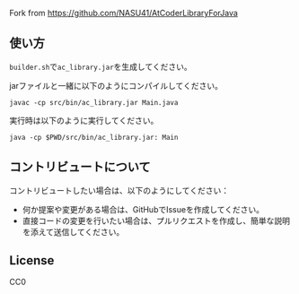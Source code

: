 Fork from https://github.com/NASU41/AtCoderLibraryForJava

## 使い方

`builder.sh`で`ac_library.jar`を生成してください。

jarファイルと一緒に以下のようにコンパイルしてください。

```
javac -cp src/bin/ac_library.jar Main.java
```

実行時は以下のように実行してください。

```
java -cp $PWD/src/bin/ac_library.jar: Main
```

## コントリビュートについて
コントリビュートしたい場合は、以下のようにしてください：

- 何か提案や変更がある場合は、GitHubでIssueを作成してください。
- 直接コードの変更を行いたい場合は、プルリクエストを作成し、簡単な説明を添えて送信してください。

## License
CC0

